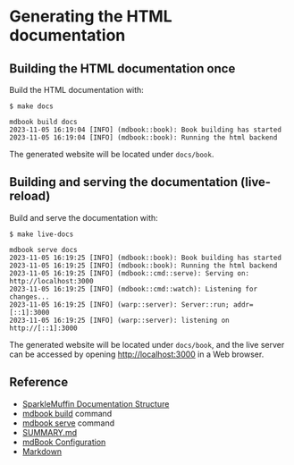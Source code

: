 # Generating the HTML documentation
## Building the HTML documentation once
Build the HTML documentation with:

```shell
$ make docs

mdbook build docs
2023-11-05 16:19:04 [INFO] (mdbook::book): Book building has started
2023-11-05 16:19:04 [INFO] (mdbook::book): Running the html backend
```

The generated website will be located under `docs/book`.


## Building and serving the documentation (live-reload)
Build and serve the documentation with:

```shell
$ make live-docs

mdbook serve docs
2023-11-05 16:19:25 [INFO] (mdbook::book): Book building has started
2023-11-05 16:19:25 [INFO] (mdbook::book): Running the html backend
2023-11-05 16:19:25 [INFO] (mdbook::cmd::serve): Serving on: http://localhost:3000
2023-11-05 16:19:25 [INFO] (mdbook::cmd::watch): Listening for changes...
2023-11-05 16:19:25 [INFO] (warp::server): Server::run; addr=[::1]:3000
2023-11-05 16:19:25 [INFO] (warp::server): listening on http://[::1]:3000
```

The generated website will be located under `docs/book`, and the live server can be
accessed by opening [http://localhost:3000](http://localhost:3000) in a Web browser.

## Reference
- [SparkleMuffin Documentation Structure](../reference/documentation-structure.md)
- [mdbook build](https://rust-lang.github.io/mdBook/cli/build.html) command
- [mdbook serve](https://rust-lang.github.io/mdBook/cli/serve.html) command
- [SUMMARY.md](https://rust-lang.github.io/mdBook/format/summary.html)
- [mdBook Configuration](https://rust-lang.github.io/mdBook/format/configuration/index.html)
- [Markdown](https://rust-lang.github.io/mdBook/format/markdown.html)
